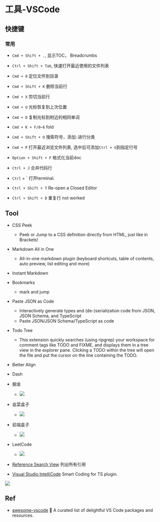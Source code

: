 # 工具-VSCode


## 快捷键


### 常用

* `Cmd + Shift + .`, 显示TOC， Breadcrumbs
* `Ctrl + Shift + Tab`, 快速打开最近使用的文件列表

* `Cmd + 0` 定位文件到目录
* `Cmd + Shift + K` 删除当前行
* `Cmd + X` 剪切当前行
* `Cmd + U` 光标恢复到上次位置
* `Cmd + D` 复制光标到附近的相同单词
* `Cmd + K + F/0~6` fold
* `Cmd + Shift + O` 搜索符号，添加`:`进行分类
* `Cmd + P` 打开最近浏览文件列表, 选中后可添加`Ctrl + G`到指定行号
* `Option + Shift + F` 格式化当前doc
* `Ctrl + J` 合并代码行
* `Ctrl` + ` 打开terminal.
* `Ctrl + Shift + T`  Re-open a Closed Editor
* `Ctrl + Shift + D`  重复行  not worked


## Tool

* CSS Peek
  * Peek or Jump to a CSS definition directly from HTML, just like in Brackets!
* Markdown All in One
  * All-in-one markdown plugin (keyboard shortcuts, table of contents, auto preview, list editing and more)
* Instant Markdown
* Bookmarks
  * mark and jump
* Paste JSON as Code
  - Interactively generate types and (de-)serialization code from JSON, JSON Schema, and TypeScript
  - Paste JSON/JSON Schema/TypeScript as code
* Todo Tree
  * This extension quickly searches (using ripgrep) your workspace for comment tags like TODO and FIXME, and displays them in a tree view in the explorer pane. Clicking a TODO within the tree will open the file and put the cursor on the line containing the TODO.
* Better Align
* Dash
* 掘金
  * ![](https://pic-mike.oss-cn-hongkong.aliyuncs.com/Blog/20210112081551.png)
* 韭菜盒子
  * ![](https://pic-mike.oss-cn-hongkong.aliyuncs.com/Blog/20210112081702.png)
* 前端盒子
  * ![](https://pic-mike.oss-cn-hongkong.aliyuncs.com/Blog/20210112081732.png)
* LeetCode
  * ![](https://pic-mike.oss-cn-hongkong.aliyuncs.com/Blog/20210112082248.png)

* [Reference Search View](https://marketplace.visualstudio.com/items?itemName=ms-vscode.references-view) 列出所有引用
* [Visual Studio IntelliCode](https://marketplace.visualstudio.com/items?itemName=VisualStudioExptTeam.vscodeintellicode) Smart Coding for TS plugin.

![](https://pic-mike.oss-cn-hongkong.aliyuncs.com/Blog/20200618172438.png)

## Ref

* [awesome-vscode](https://viatsko.github.io/awesome-vscode/) 🎨 A curated list of delightful VS Code packages and resources.